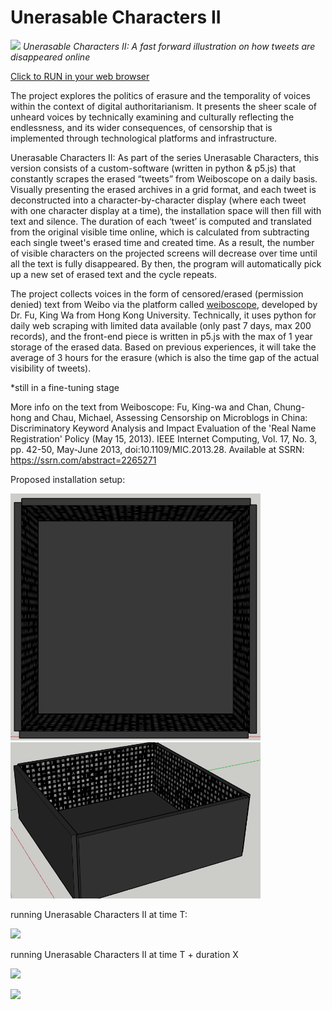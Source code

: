 # Unerasable Characters II

![](unerasablecharactersII.gif)
*Unerasable Characters II: A fast forward illustration on how tweets are disappeared online*

[Click to RUN in your web browser](siusoon.net/erasure/)

The project explores the politics of erasure and the temporality of voices within the context of digital authoritarianism. It presents the sheer scale of unheard voices by technically examining and culturally reflecting the endlessness, and its wider consequences, of censorship that is implemented through technological platforms and infrastructure.

Unerasable Characters II: As part of the series Unerasable Characters, this version consists of a custom-software (written in python & p5.js) that constantly scrapes the erased “tweets” from Weiboscope on a daily basis. Visually presenting the erased archives in a grid format, and each tweet is deconstructed into a character-by-character display (where each tweet with one character display at a time), the installation space will then fill with text and silence. The duration of each ‘tweet’ is computed and translated from the original visible time online, which is calculated from subtracting each single tweet's erased time and created time. As a result, the number of visible characters on the projected screens will decrease over time until all the text is fully disappeared. By then, the program will automatically pick up a new set of erased text and the cycle repeats. 

The project collects voices in the form of censored/erased (permission denied) text from Weibo via the platform called [weiboscope](https://weiboscope.jmsc.hku.hk/), developed by Dr. Fu, King Wa from Hong Kong University. Technically, it uses python for daily web scraping with limited data available (only past 7 days, max 200 records), and the front-end piece is written in p5.js with the max of 1 year storage of the erased data. Based on previous experiences, it will take the average of 3 hours for the erasure (which is also the time gap of the actual visibility of tweets). 

*still in a fine-tuning stage

More info on the text from Weiboscope:  Fu, King-wa and Chan, Chung-hong and Chau, Michael, Assessing Censorship on Microblogs in China: Discriminatory Keyword Analysis and Impact Evaluation of the 'Real Name Registration' Policy (May 15, 2013). IEEE Internet Computing, Vol. 17, No. 3, pp. 42-50, May-June 2013, doi:10.1109/MIC.2013.28. Available at SSRN: https://ssrn.com/abstract=2265271

Proposed installation setup:

<img src="images/installation1.png" width="400">
<img src="images/installation2.png" width="400">

running Unerasable Characters II at time T:

![](https://live.staticflickr.com/65535/49777309756_c10a86968d_c.jpg)

running Unerasable Characters II at time T + duration X 

![](https://live.staticflickr.com/65535/49777633092_f8e67dd414_c.jpg)

![](https://live.staticflickr.com/65535/50115651896_edb889fc19_c.jpg)
